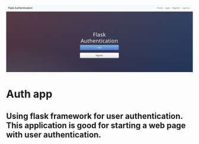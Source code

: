 ![alt text](flask_auth_cover.png)

# Auth app

## Using flask framework for user authentication. This application is good for starting a web page with user authentication.